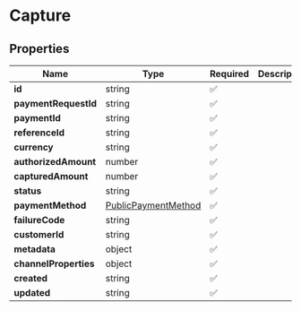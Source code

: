 # Capture



## Properties

| Name | Type | Required | Description |
| ------------ | ------------- | ------------- | ------------- |
| **id** | string | ✅ |  |
**paymentRequestId** | string | ✅ |  |
**paymentId** | string | ✅ |  |
**referenceId** | string | ✅ |  |
**currency** | string | ✅ |  |
**authorizedAmount** | number | ✅ |  |
**capturedAmount** | number | ✅ |  |
**status** | string | ✅ |  |
**paymentMethod** | [PublicPaymentMethod](PublicPaymentMethod.md) | ✅ |  |
**failureCode** | string | ✅ |  |
**customerId** | string | ✅ |  |
**metadata** | object | ✅ |  |
**channelProperties** | object | ✅ |  |
**created** | string | ✅ |  |
**updated** | string | ✅ |  |


